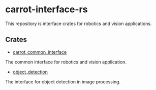 # carrot-interface-rs

This repository is interface crates for robotics and vision applications.

## Crates

- [carrot_common_interface](carrot_common_interface)

The common interface for robotics and vision application.

- [object_detection](object_detection)

The interface for object detection in image processing.
